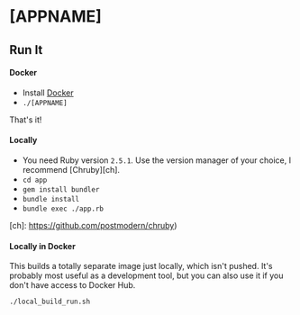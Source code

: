 # [APPNAME]

## Run It

#### Docker

- Install [Docker](https://www.docker.com/)
- `./[APPNAME]`

That's it!

#### Locally

- You need Ruby version `2.5.1`. Use the version manager of your choice, I recommend [Chruby][ch].
- `cd app`
- `gem install bundler`
- `bundle install`
- `bundle exec ./app.rb`

[ch]: https://github.com/postmodern/chruby)

#### Locally in Docker

This builds a totally separate image just locally, which isn't pushed. It's probably most useful as a development tool, but you can also use it if you don't have access to Docker Hub.

`./local_build_run.sh`
